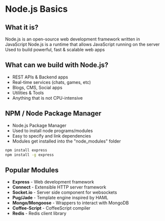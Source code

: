 # Node.js Basics
## What it is?
Node.js is an open-source web development framework written in JavaScript
Node.js is a runtime that allows JavaScript running on the server
Used to build powerful, fast & scalable web apps

## What can we build with Node.js?
- REST APIs & Backend apps
- Real-time services (chats, games, etc)
- Blogs, CMS, Social apps
- Utilities & Tools
- Anything that is not CPU-intensive

## NPM / Node Package Manager
- Node.js Package Manager
- Used to install node programs/modules
- Easy to specify and link dependencies
- Modules get installed into the "node_modules" folder

```sh
npm install express
npm install -g express
```

## Popular Modules
- **Express** - Web development framework
- **Connect** - Extensible HTTP server framework
- **Socket.io** - Server side component for websockets
- **Pug/Jade** - Template engine inspired by HAML
- **Mongo/Mongoose** - Wrappers to interact with MongoDB
- **Coffee-Script** - CoffeeScript compiler
- **Redis** - Redis client library
